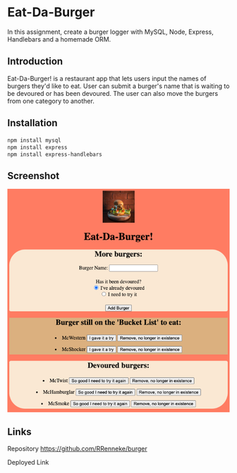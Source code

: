 # Eat-Da-Burger

In this assignment, create a burger logger with MySQL, Node, Express, Handlebars and a homemade ORM.

## Introduction

Eat-Da-Burger! is a restaurant app that lets users input the names of burgers they'd like to eat. User can submit a burger's name that is waiting to be devoured or has been devoured. The user can also move the burgers from one category to another. 

## Installation 

```
npm install mysql
npm install express
npm install express-handlebars
```

## Screenshot
<img src="burgerScreenShot.png" alt="Screenshot">

## Links
Repository
https://github.com/RRenneke/burger

Deployed Link


